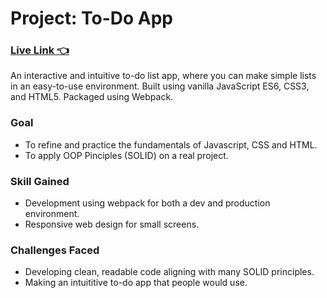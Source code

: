 # Project: To-Do App
### [Live Link 👈](https://waldorfio.github.io/todo-app/)
An interactive and intuitive to-do list app, where you can make simple lists in an easy-to-use environment. Built using vanilla JavaScript ES6, CSS3, and HTML5.
Packaged using Webpack.

### Goal
- To refine and practice the fundamentals of Javascript, CSS and HTML.
- To apply OOP Pinciples (SOLID) on a real project.

### Skill Gained
- Development using webpack for both a dev and production environment.
- Responsive web design for small screens.

### Challenges Faced
- Developing clean, readable code aligning with many SOLID principles.
- Making an intuititive to-do app that people would use.
